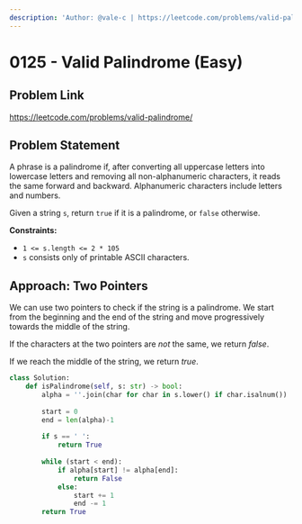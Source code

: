 ```yaml
---
description: 'Author: @vale-c | https://leetcode.com/problems/valid-palindrome/'
---
```


# 0125 - Valid Palindrome (Easy)

## Problem Link

https://leetcode.com/problems/valid-palindrome/

## Problem Statement

A phrase is a palindrome if, after converting all uppercase letters into lowercase letters and removing all non-alphanumeric characters, it reads the same forward and backward. Alphanumeric characters include letters and numbers.

Given a string `s`, return `true` if it is a palindrome, or `false` otherwise.

**Constraints:**

* `1 <= s.length <= 2 * 105`
* `s` consists only of printable ASCII characters.


## Approach: Two Pointers

We can use two pointers to check if the string is a palindrome. We start from the beginning and the end of the string and move progressively towards the middle of the string. 

If the characters at the two pointers are *not* the same, we return *false*. 

If we reach the middle of the string, we return *true*.

<SolutionAuthor name="@vale-c"/>

```python
class Solution:
    def isPalindrome(self, s: str) -> bool:
        alpha = ''.join(char for char in s.lower() if char.isalnum())
        
        start = 0
        end = len(alpha)-1
        
        if s == ' ':
            return True
        
        while (start < end):
            if alpha[start] != alpha[end]:              
                return False
            else:
                start += 1
                end -= 1
        return True
```